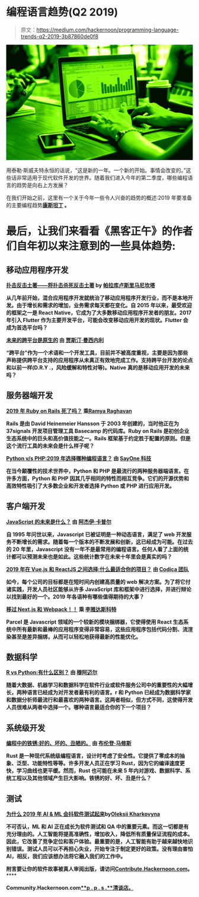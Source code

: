 # 编程语言趋势(Q2 2019)

> 原文：<https://medium.com/hackernoon/programming-language-trends-q2-2019-3b87860de0f8>

![](img/4f15cf6dd01c01affa071ede27f698cd.png)

用泰勒·斯威夫特永恒的话说，“这是新的一年。一个新的开始。事情会改变的。”这些话非常适用于现代软件开发的世界。随着我们进入今年的第二季度，哪些编程语言的趋势是向右上方发展？

在我们开始之前，这里有一个关于今年一些令人兴奋的趋势的概述:2019 年要准备的主要编程趋势[](https://hackernoon.com/major-programming-trends-to-prepare-for-in-2019-169987cc75f4)****[**康斯坦丁**](https://hackernoon.com/@constantin_) **。******

# ****最后，让我们来看看《黑客正午》的作者们自年初以来注意到的一些具体趋势:****

## ****移动应用程序开发****

****[**扑击反击土著——将扑击杀死反击土著**](https://hackernoon.com/flutter-vs-react-native-will-flutter-kill-react-native-16f5515e5444) **by** [**帕拉库卢斯里马尼坎塔**](https://hackernoon.com/@srimanikantapalakollu)****

****从几年前开始，混合应用程序开发就统治了移动应用程序开发行业，而不是本地开发。由于增长和需求的增加，业务需求每天都在变化。自 2015 年以来，最受欢迎的框架之一是 React Native，它成为了大多数移动应用程序开发者的朋友。2017 年引入 Flutter 作为主要开发平台，可能会改变移动应用开发的现状。Flutter 会成为首选平台吗？****

****[**未来的跨平台是原生的**](https://hackernoon.com/the-future-of-cross-platform-is-native-13cc66bf1c00) **由** [**贾斯汀·曼西内利**](https://hackernoon.com/@piannaf)****

****“跨平台”作为一个术语和一个开发工具，目前并不被高度重视，主要是因为那些声称提供跨平台支持的应用程序从未真正有效地完成工作。支持跨平台开发的论点和以前一样(D.R.Y .，风险缓解和特性对等)。Native 真的是移动应用开发的未来吗？****

## ****服务器端开发****

****[**2019 年 Ruby on Rails 死了吗？**](https://hackernoon.com/is-ruby-on-rails-dead-in-2019-b462e9a65b22) **乘**[**Ramya Raghavan**](https://hackernoon.com/@ramyaraghavan)****

****Rails 是由 David Heinemeier Hansson 于 2003 年创建的，当时他正在为 37signals 开发项目管理工具 Basecamp 的代码库。Ruby on Rails 是初创企业生态系统中的巨头和高价值技能之一。Rails 框架基于约定胜于配置的原则。但是这个流行工具的未来会是什么样子呢？****

****[**Python v/s PHP:2019 年选择哪种编程语言？**](https://hackernoon.com/python-v-s-php-which-programming-language-to-choose-in-2019-45a95249ad8d) **由** [**SayOne 科技**](https://hackernoon.com/@sayonetech)****

****在当今颠覆性的技术世界中，Python 和 PHP 是最流行的两种服务器端语言。在许多方面，Python 和 PHP 因其几乎相同的特性而相互竞争。它们的开源优势和高效特性吸引了大多数企业和开发者选择 Python 或 PHP 进行应用开发。****

## ****客户端开发****

****[**JavaScript 的未来是什么？**](https://hackernoon.com/what-is-the-future-of-javascript-355b1f13b317) **由** [**阿杰伊·卡普尔**](https://hackernoon.com/@akpr)****

****自 1995 年问世以来，Javascript 已被证明是一种动态语言，满足了 web 开发服务不断增长的需求。随着每一个版本的不断发展和创新，这已经成为可能。在过去的 20 年里，Javascript 没有一年不是最常用的编程语言。任何人看了上面的统计都可以预测未来也是如此。这些统计数字在未来十年里会是真实的吗？****

****[**2019 年在 Vue.js 和 ReactJS 之间选择:什么最适合你的项目？**](https://hackernoon.com/choosing-between-vue-js-and-reactjs-in-2019-whats-best-for-your-project-14e6de33c591) **由** [**Codica 团队**](https://hackernoon.com/@codica)****

****如今，每个公司的目标都是在短时间内创建高质量的 web 解决方案。为了将它付诸实践，开发人员社区能够从许多 JavaScript 库和框架中进行选择，并进行辩论以找到最好的一个。2019 年各语种有哪些值得期待的大事？****

****[**移过 Next.js 和 Webpack！！**](https://hackernoon.com/move-over-next-js-and-webpack-ba367f07545) **乘** [**李雅达斯科特**](https://hackernoon.com/@patrickleet)****

****Parcel 是 Javascript 领域的一个较新的模块捆绑器，它使得使用 React 生态系统中所有最新和最棒的应用程序变得非常容易，这些应用程序包括代码分割、流渲染甚至是差异捆绑，从而可以轻松地获得最新的性能优化。****

## ****数据科学****

****[**R vs Python:有什么区别？**](https://hackernoon.com/r-vs-python-whats-the-difference-4eed706890ae) **由** [**穆阿迈尔**](https://hackernoon.com/@moimaere)****

****随着大数据、机器学习和数据科学在软件行业或软件服务公司中的重要性的大幅增长，两种语言已经成为对开发者最有利的语言。r 和 Python 已经成为数据科学家和数据分析师最流行和最喜欢的两种语言。这两者相似，但方式不同，这使得开发人员很难从两者中选择一个。哪种语言最适合你的下一个项目？****

## ****系统级开发****

****[**编程中的铁锈:好的、坏的、丑陋的。**](https://hackernoon.com/programming-in-rust-the-good-the-bad-the-ugly-d06f8d8b7738) **由** [**布伦登·马修斯**](https://hackernoon.com/@brndnmtthws)****

****Rust 是一种现代系统级编程语言，设计时考虑了安全性。它提供了零成本的抽象、泛型、功能特性等等。许多开发人员正在学习 Rust，因为它的编译速度更快，学习曲线也更平缓。然而，Rust 也可能在未来 5 年内对游戏、数据科学、系统工程以及其他领域产生巨大影响。铁锈的好、坏、丑是什么？****

## ****测试****

****[**为什么 2019 年 AI & ML 会抖软件测试起来**](https://hackernoon.com/why-ai-ml-will-shake-software-testing-up-in-2019-b3f86a30bcfa)**by**[**Oleksii Kharkovyna**](https://hackernoon.com/@oleksii_kh)****

****不可否认，ML 和 AI 正在成长为软件测试和 QA 中的重要元素。而这一切都是有充分理由的。人工智能将提高准确性，增加收入，降低所有质量保证流程的成本。因此，它改善了竞争定位和客户体验。最重要的是，人工智能有助于越来越快地识别错误。测试人员可以不再担心失业，开始专注于制定更好的政策。没有理由害怕 AI，相反，我们应该想办法将它融入我们的工作中。****

******附言**要让你的软件故事被真人审阅出版，请访问[**Contribute.Hackernoon.com**](https://contribute.hackernoon.com/)**。******

****Community.Hackernoon.com[**p . p . s .**清谈店。](http://Community.Hackernoon.com)****